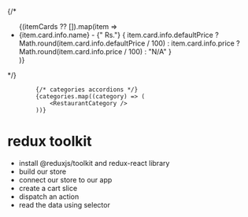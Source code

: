 {/* <ul>
                {(itemCards ?? []).map(item =>
                     <li key={item.card.info.id}>
                        {item.card.info.name} - {" Rs."} 
                        {
                            item.card.info.defaultPrice
                                ? Math.round(item.card.info.defaultPrice / 100)
                                : item.card.info.price
                                    ? Math.round(item.card.info.price / 100)
                                    : "N/A"
                        }
                     </li>
                )}
            </ul> */}




            {/* categories accordions */}
            {categories.map((category) => (
                <RestaurantCategory />
            ))}

# redux toolkit
- install @reduxjs/toolkit and redux-react library 
- build our store
- connect our store to our app
- create a cart slice
- dispatch an action
- read the data using selector